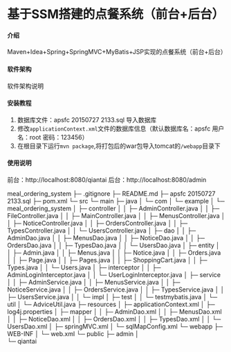 # 基于SSM搭建的点餐系统（前台+后台）

#### 介绍
Maven+Idea+Spring+SpringMVC+MyBatis+JSP实现的点餐系统（前台+后台）

#### 软件架构
软件架构说明


#### 安装教程

1.  数据库文件：apsfc 20150727 2133.sql 导入数据库 
2.  修改`applicationContext.xml`文件的数据库信息（默认数据库名：apsfc 用户名：root 密码：123456）
3.  在根目录下运行`mvn package`,将打包后的war包导入tomcat的`/webapp`目录下

#### 使用说明

前台：http://localhost:8080/qiantai
后台：http://localhost:8080/admin

meal_ordering_system
├─ .gitignore
├─ README.md
├─ apsfc 20150727 2133.sql
├─ pom.xml
└─ src
       └─ main
              ├─ java
              │    └─ com
              │           └─ example
              │                  └─ meal_ordering_system
              │                         ├─ controller
              │                         │    ├─ AdminController.java
              │                         │    ├─ FileController.java
              │                         │    ├─ MainController.java
              │                         │    ├─ MenusController.java
              │                         │    ├─ NoticeController.java
              │                         │    ├─ OrdersController.java
              │                         │    ├─ TypesController.java
              │                         │    └─ UsersController.java
              │                         ├─ dao
              │                         │    ├─ AdminDao.java
              │                         │    ├─ MenusDao.java
              │                         │    ├─ NoticeDao.java
              │                         │    ├─ OrdersDao.java
              │                         │    ├─ TypesDao.java
              │                         │    └─ UsersDao.java
              │                         ├─ entity
              │                         │    ├─ Admin.java
              │                         │    ├─ Menus.java
              │                         │    ├─ Notice.java
              │                         │    ├─ Orders.java
              │                         │    ├─ Page.java
              │                         │    ├─ Pages.java
              │                         │    ├─ ShoppingCart.java
              │                         │    ├─ Types.java
              │                         │    └─ Users.java
              │                         ├─ interceptor
              │                         │    ├─ AdminLoginInterceptor.java
              │                         │    └─ UserLoginInterceptor.java
              │                         ├─ service
              │                         │    ├─ AdminService.java
              │                         │    ├─ MenusService.java
              │                         │    ├─ NoticeService.java
              │                         │    ├─ OrdersService.java
              │                         │    ├─ TypesService.java
              │                         │    ├─ UsersService.java
              │                         │    └─ impl
              │                         ├─ test
              │                         │    └─ testmybatis.java
              │                         └─ util
              │                                └─ AdviceUtil.java
              ├─ resources
              │    ├─ applicationContext.xml
              │    ├─ log4j.properties
              │    ├─ mapper
              │    │    ├─ AdminDao.xml
              │    │    ├─ MenusDao.xml
              │    │    ├─ NoticeDao.xml
              │    │    ├─ OrdersDao.xml
              │    │    ├─ TypesDao.xml
              │    │    └─ UsersDao.xml
              │    ├─ springMVC.xml
              │    └─ sqlMapConfig.xml
              └─ webapp
                     ├─ WEB-INF
                     │    └─ web.xml
                     └─ public
                            ├─ admin
                            │    
                            └─ qiantai